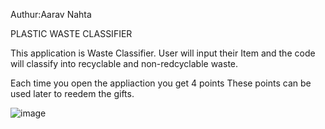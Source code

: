 Authur:Aarav Nahta

PLASTIC WASTE CLASSIFIER

This application is Waste Classifier. User will input their Item and the code will classify into recyclable and non-redcyclable waste.

Each time you open the appliaction you get 4 points
These points can be used later to reedem the gifts.

![image](https://github.com/Aarav-Nahta/Plastic-Waste-Classifier-2nd-Prize-Technovation/assets/122623467/d6b8fe60-b039-4fc8-a280-2a44bf210acb)
